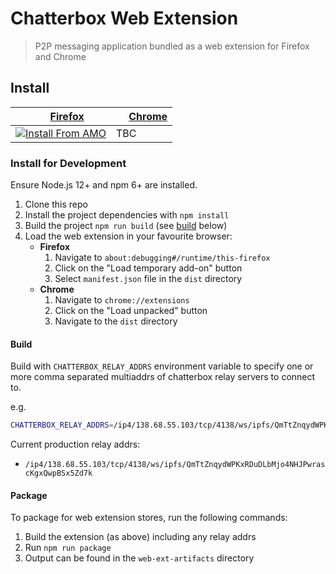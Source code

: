 # Chatterbox Web Extension

> P2P messaging application bundled as a web extension for Firefox and Chrome

## Install

| <img src="https://unpkg.com/@browser-logos/firefox@2.0.0/firefox_32x32.png" width="16"> [Firefox](https://www.mozilla.org/firefox/new/) | <img src="https://unpkg.com/@browser-logos/chrome@1.0.4/chrome_32x32.png" width="16"> [Chrome](https://www.google.com/chrome/)
|---|---|
| [![Install From AMO](https://ipfs.io/ipfs/QmWNa64XjA78QvK3zG2593bSMizkDXXcubDHjnRDYUivqt)](https://addons.mozilla.org/firefox/addon/chatterbox/) | TBC |

### Install for Development

Ensure Node.js 12+ and npm 6+ are installed.

1. Clone this repo
2. Install the project dependencies with `npm install`
3. Build the project `npm run build` (see [build](#build) below)
4. Load the web extension in your favourite browser:
    * **Firefox**
        1. Navigate to `about:debugging#/runtime/this-firefox`
        2. Click on the "Load temporary add-on" button
        3. Select `manifest.json` file in the `dist` directory
    * **Chrome**
        1. Navigate to `chrome://extensions`
        2. Click on the "Load unpacked" button
        3. Navigate to the `dist` directory

#### Build

Build with `CHATTERBOX_RELAY_ADDRS` environment variable to specify one or more comma separated multiaddrs of chatterbox relay servers to connect to.

e.g.

```sh
CHATTERBOX_RELAY_ADDRS=/ip4/138.68.55.103/tcp/4138/ws/ipfs/QmTtZnqydWPKxRDuDLbMjo4NHJPwrascKgxQwpBSx5Zd7k npm run build
```

Current production relay addrs:

* `/ip4/138.68.55.103/tcp/4138/ws/ipfs/QmTtZnqydWPKxRDuDLbMjo4NHJPwrascKgxQwpBSx5Zd7k`

#### Package

To package for web extension stores, run the following commands:

1. Build the extension (as above) including any relay addrs
2. Run `npm run package`
3. Output can be found in the `web-ext-artifacts` directory
